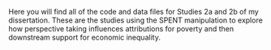 Here you will find all of the code and data files for Studies 2a and 2b of my dissertation. These are the studies using the SPENT manipulation to explore how perspective taking influences attributions for poverty and then downstream support for economic inequality.
